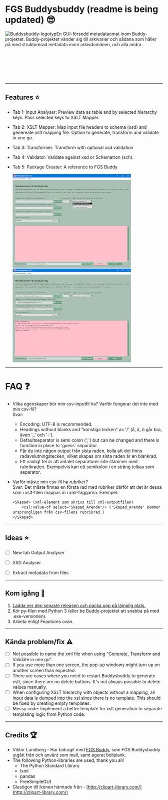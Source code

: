 # FGS Buddysbuddy (readme is being updated) :sunglasses:

 <img align="left" src="Buddysbuddy.ico" alt="Buddysbuddy-logotyp"> En GUI-försedd metadataomat inom Buddy-projektet. Buddy-projektet vänder sig till arkivarier och sådana som håller på med strukturerad metadata inom arkivdomänen, och alla andra.
<br/>
<br/>
<br/>
<br/>
<br/>
<br/>
<br/>

---

## Features :star:
* Tab 1: Input Analyser: Preview data as table and by selected hierarchy keys. Pass selected keys to XSLT Mapper.
* Tab 2: XSLT Mapper: Map input file headers to schema (xsd) and genereate xslt mapping file. Option to generate, transform and validate in one go.
* Tab 3: Transformer: Transform with optional xsd validation
* Tab 4: Validator: Validate against xsd or Schematron (sch).
* Tab 5: Package Creater: A reference to FGS Buddy
	
	[![Screenshot1](Screenshots/fgsbuddysbuddy_screen1.png "Liten skärmdump 1, klicka för större")](Screenshots/fgsbuddysbuddy_screen1_big.png "Stor skärmdump 1")[![Screenshot2](Screenshots/fgsbuddysbuddy_screen2.png "Liten skärmdump 2, klicka för större")](Screenshots/fgsbuddysbuddy_screen2_big.png "Stor skärmdump 2")

---

# FAQ :question:

* Vilka egenskaper bör min csv-inputfil ha? Varför fungerar det inte med min csv-fil?<br/>
  Svar:
  * Encoding: UTF-8 is recommended.
  * Headings without blanks and "konstiga tecken" as '/' (å, ä, ö går bra, även '_' och '-').
  * Defaultseparator is semi colon (';') but can be changed and there is function in place to 'guess' separator.
  * Får du inte någon output från sista raden, kolla att det finns radavslutningstecken, vilket skapas om sista raden är en blankrad.
  * Ett vanligt fel är att antalet separatorer inte stämmer med rubrikraden. Exempelvis kan ett semikolon i en sträng tolkas som separator.
* Varför måste min csv-fil ha rubriker? <br/>
  Svar: Det måste finnas en första rad med rubriker därför att det är dessa som i xslt-filen mappas in i xml-taggarna. Exempel:
  
  
  	```
   <Skapad> (xml-element som skrivs till xml-outputfilen)
		<xsl:value-of select="Skapad_Arende"/> ('Skapad_Arende' kommer ursprungligen från csv-filens rubrikrad.)
   </Skapad>
	``` 

---

## Ideas :star:

- [ ] New tab Output Analyser
- [ ] XSD Analyser
- [ ] Extract metadata from files


---

## Kom igång :rocket:

1. [Ladda ner den senaste releasen och packa upp på lämplig plats.](https://github.com/s99mol/FGSBuddysbuddy/releases)
2. Kör py-filen med Python 3 (eller be Buddy-projektet att snabba på med .exe-versionen).
3. Arbeta enligt Feautures ovan.
  
---

## Kända problem/fix :warning:

- [ ] Not possible to name the xml file when using "Generate, Transform and Validate in one go".
- [ ] If you use more than one screen, the pop-up windows might turn up on another screen than expected.
- [ ] There are cases where you need to restart Buddysbuddy to generate xslt, since there are no delete buttons. It's not always possible to delete values manually.
- [ ] When configuring XSLT hierarchy with objects without a mapping, all input data is dumped into the xsl since there is no template. This should be fixed by creating empty templates.
- [ ] Messy code: Implement a better template for xslt generation to separate templating logic from Python code.

---

## Credits :trophy:

* Viktor Lundberg - Har bidragit med [FGS Buddy](https://github.com/Viktor-Lundberg/FGSBuddy), som FGS Buddysbuddy utgått från och använt som mall, samt agerat bollplank.
* The following Python-libraries are used, thank you all!
	* The Python Standard Library
	* lxml
	* pandas
	* FreeSimpleGUI
* Glasögon till ikonen hämtade från - [http://clipart-library.com/](http://clipart-library.com/)

